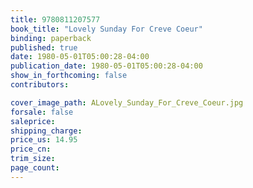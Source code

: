 ```yaml
---
title: 9780811207577
book_title: "Lovely Sunday For Creve Coeur"
binding: paperback
published: true
date: 1980-05-01T05:00:28-04:00
publication_date: 1980-05-01T05:00:28-04:00
show_in_forthcoming: false
contributors:

cover_image_path: ALovely_Sunday_For_Creve_Coeur.jpg
forsale: false
saleprice:
shipping_charge:
price_us: 14.95
price_cn:
trim_size:
page_count:
---
```


